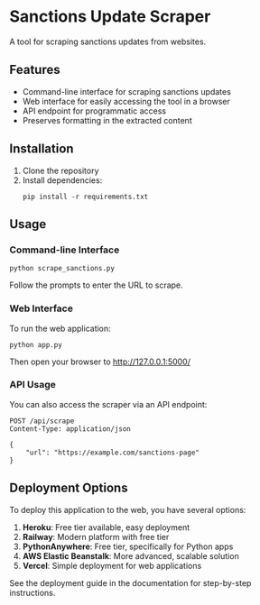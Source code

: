 # Sanctions Update Scraper

A tool for scraping sanctions updates from websites.

## Features

- Command-line interface for scraping sanctions updates
- Web interface for easily accessing the tool in a browser
- API endpoint for programmatic access
- Preserves formatting in the extracted content

## Installation

1. Clone the repository
2. Install dependencies:
   ```
   pip install -r requirements.txt
   ```

## Usage

### Command-line Interface

```
python scrape_sanctions.py
```

Follow the prompts to enter the URL to scrape.

### Web Interface

To run the web application:

```
python app.py
```

Then open your browser to http://127.0.0.1:5000/

### API Usage

You can also access the scraper via an API endpoint:

```
POST /api/scrape
Content-Type: application/json

{
    "url": "https://example.com/sanctions-page"
}
```

## Deployment Options

To deploy this application to the web, you have several options:

1. **Heroku**: Free tier available, easy deployment
2. **Railway**: Modern platform with free tier
3. **PythonAnywhere**: Free tier, specifically for Python apps
4. **AWS Elastic Beanstalk**: More advanced, scalable solution
5. **Vercel**: Simple deployment for web applications

See the deployment guide in the documentation for step-by-step instructions. 